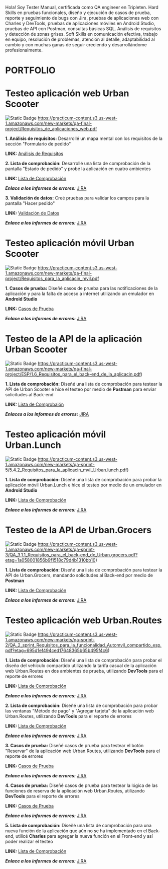 

Hola! Soy Tester Manual, certificada como QA engineer en Tripleten. 
Hard Skills en pruebas funcionales, diseño y ejecución de casos de prueba, reporte y seguimiento de bugs con Jira, pruebas de aplicaciones web con Charles y DevTools, pruebas de aplicaciones móviles en Android Studio, pruebas de API con Postman, consultas básicas SQL. 
Análisis de requisitos y detección de zonas grises. 
Soft Skills en comunicación efectiva, trabajo en equipo, resolución de problemas, atención al detalle, adaptabilidad al cambio y con muchas ganas de seguir creciendo y desarrollándome profesionalmente.

# PORTFOLIO


# Testeo aplicación web Urban Scooter #

![Static Badge](https://img.shields.io/badge/Requisitos-grey) https://practicum-content.s3.us-west-1.amazonaws.com/new-markets/qa-final-project/Requisitos_de_aplicaciones_web.pdf


**1. Análisis de requisitos:** Desarrollé un mapa mental con los requisitos de la sección "Formulario de pedido"

**LINK:** [Análisis de Requisitos](https://drive.google.com/file/d/1ZnNjF4iDp03xqhPefIenipg_1ipn0gHV/view?usp=sharing)


**2. Lista de comprobación:** Desarrollé una lista de comprobación de la pantalla "Estado de pedido" y probé la aplicación en cuatro ambientes 


**LINK:** [Lista de Comprobación](https://docs.google.com/spreadsheets/d/116vhoVs8WxhO7AVB_RPRjT19ajsJGZJBePcM0Jq1xZY/edit?usp=sharing)

***Enlace a los informes de errores:*** [JIRA](https://docs.google.com/document/d/1sGnLVp4nBSydppeOCZhssCL9HCFqFSlTVUzqItRYG9U/edit?usp=sharing)

**3. Validación de datos:** Creé pruebas para validar los campos para la pantalla "Hacer pedido"

**LINK:** [Validación de Datos](https://docs.google.com/spreadsheets/d/1dKp8jWBFHRkenLEZFL8leWsX1mDyFLp8Ov-l6PFYWqA/edit?usp=sharing)


***Enlace a los informes de errores:*** [JIRA](https://docs.google.com/document/d/1X7pp1a_cxU1RKsgnX_KEXsm3hmPdaJxQbkk503o49hQ/edit?usp=sharing)

# **Testeo aplicación móvil Urban Scooter**

![Static Badge](https://img.shields.io/badge/Requisitos-grey)  https://practicum-content.s3.us-west-1.amazonaws.com/new-markets/qa-final-project/Requisitos_para_la_aplicacin_mvil.pdf

**1. Casos de prueba:** Diseñé casos de prueba para las notificaciones de la aplicación y para la falta de acceso a internet utilizando un emulador en **Android Studio**

 **LINK:** [Casos de Prueba](https://docs.google.com/spreadsheets/d/1STcjnp8iROscsZ3PeejngyLnh58NjungCMSYZoxTYNg/edit?usp=sharing)

***Enlace a los informes de errores:*** [JIRA](https://docs.google.com/document/d/1QZdpwHAlb4RFrLPlssdoaSzkZ71pTStcKyZvzBbITi4/edit?usp=sharing)

# **Testeo de la API de la aplicación Urban Scooter**
![Static Badge](https://img.shields.io/badge/Requisitos-grey) https://practicum-content.s3.us-west-1.amazonaws.com/new-markets/qa-final-project/ESP/1.6_Requisitos_para_el_back-end_de_la_aplicacin.pdf)

**1. Lista de comprobación:** Diseñé una lista de comprobación para testear la API de Urban Scooter e hice el testeo por medio de **Postman** para enviar solicitudes al Back-end

 **LINK:** [Lista de Comprobaión](https://docs.google.com/spreadsheets/d/1pLmOu-SGXSjWq30AoiT_gieHg1mU6Ul9Qb8MBGFD_jk/edit?usp=sharing)


***Enlaces a los informes de errores:*** [JIRA](https://docs.google.com/document/d/1U85FGh15CaPGm3IlhiAtzJsqGXWJ3UEuzbyToX2s7V4/edit?usp=sharing)

# **Testeo aplicación móvil Urban.Lunch**
![Static Badge](https://img.shields.io/badge/Requisitos-grey) https://practicum-content.s3.us-west-1.amazonaws.com/new-markets/qa-sprint-5/5.4.2_Requisitos_para_la_aplicacin_mvil_Urban.lunch.pdf)

**1. Lista de comprobación:** Diseñé una lista de comprobación para probar la aplicación móvil Urban.Lunch e hice el testeo por medio de un emulador en **Android Studio**

**LINK:** [Lista de Comprobación](https://docs.google.com/spreadsheets/d/1hjiCx3KE3NtGtP-MYdfHyBOKz2eDZRpw_R3VGTpcwvo/edit?usp=sharing)

***Enlace a los informes de errores:*** [JIRA](https://docs.google.com/document/d/1KYn3t1qOOmcKocoJtrD2eBSstuv0nAz0jcakKG7_GOw/edit?usp=sharing)

# **Testeo de la API de Urban.Grocers**
![Static Badge](https://img.shields.io/badge/Requisitos-grey) https://practicum-content.s3.us-west-1.amazonaws.com/new-markets/qa-sprint-3/QA_3.1.1_Requisitos_para_el_back-end_de_Urban.grocers.pdf?etag=1a058001856b9f1518c79d4b1310bb10)

**1. Lista de comprobación:** Diseñé una lista de comprobación para testear la API de Urban.Grocers, mandando solicitudes al Back-end por medio de **Postman**

**LINK:** [Lista de Comprobación](https://docs.google.com/spreadsheets/d/1sqsR5R-b-HMjr-jajg5bwpQptkymauM9_MkbIm740rQ/edit?usp=sharing)

***Enlace a los informes de errores:*** [JIRA](https://docs.google.com/document/d/1nbDWkvoPjpJy3LnsBuu2gz8G2OMlB_P8/edit?usp=sharing&ouid=106993165601066134495&rtpof=true&sd=true)

# **Testeo aplicación web Urban.Routes**
![Static Badge](https://img.shields.io/badge/Requisitos-grey) https://practicum-content.s3.us-west-1.amazonaws.com/new-markets/qa-sprint-2/QA_2_sprint_Requisitos_para_la_funcionalidad_Automvil_compartido_esp.pdf?etag=695d1ef494ced17648365b65b495f4c6)

**1. Lista de comprobación:** Diseñé una lista de comprobación para probar el diseño del vehículo compartido utilizando la tarifa casual de la aplicación web Urban.Routes en dos ambientes de prueba, utilizando **DevTools** para el reporte de errores

**LINK:** [Lista de Comprobación](https://docs.google.com/spreadsheets/d/1hNefBhSbdXxhXLKLNvnsSs9dMgxSlNms/edit?usp=sharing&ouid=106993165601066134495&rtpof=true&sd=true)

***Enlace a los informes de errores:*** [JIRA](https://docs.google.com/document/d/1m2cIjheVTOhJW2MGzPAskU4I__7f94XN/edit?usp=sharing&ouid=106993165601066134495&rtpof=true&sd=true)

**2. Lista de comprobación:** Diseñé una lista de comprobación para probar las ventanas "Método de pago" y "Agregar tarjeta" de la aplicación web Urban.Routes, utilizando **DevTools** para el reporte de errores

**LINK:** [Lista de Comprobación](https://docs.google.com/spreadsheets/d/1nBcnLmDni-MtnpciPMSlIFcO5EeN7iEB/edit?usp=sharing&ouid=106993165601066134495&rtpof=true&sd=true)

***Enlace a los informes de errores:*** [JIRA](https://docs.google.com/document/d/14gvkiY7DB23IsC-O3mHAZLsn59t34tod/edit?usp=sharing&ouid=106993165601066134495&rtpof=true&sd=true)

**3. Casos de prueba:** Diseñé casos de prueba para testear el botón "Reservar" de la aplicación web Urban.Routes, utilizando **DevTools** para el reporte de errores

**LINK:** [Casos de Prueba](https://docs.google.com/spreadsheets/d/1jUKP1h1KHMnKv_NkVPdZdfkXR-Nb2Frz/edit?usp=sharing&ouid=106993165601066134495&rtpof=true&sd=true)

***Enlace a los informes de errores:*** [JIRA](https://docs.google.com/document/d/1X7w3fh-njFJANxrf6DCYQTJ090KTS5wSepLmzdk4g78/edit?usp=sharing)

**4. Casos de prueba:** Diseñé casos de prueba para testear la lógica de las funciones de  reserva de la aplicación web Urban.Routes, utilizando **DevTools** para el reporte de errores

**LINK:** [Casos de Prueba](https://docs.google.com/spreadsheets/d/18VC35Q0584yFQj5CdQ0VcPJjpYaQAVoB/edit?usp=sharing&ouid=106993165601066134495&rtpof=true&sd=true)

***Enlace a los informes de errores:*** [JIRA](https://docs.google.com/document/d/1vJwQv51K1L3MLrtBOgGhflKnT-HDLNTzhziRXF3J8s0/edit?usp=sharing)

**5. Lista de comprobación:** Diseñé una lista de comprobación para una nueva función de la aplicación que aún no se ha implementado en el Back-end, utilicé **Charles** para agregar la nueva función en el Front-end y así poder realizar el testeo

**LINK:** [Lista de Comprobación](https://docs.google.com/spreadsheets/d/1WFm2Ek5g4UNvnVEOpP-TlXS6VJCYwqhy/edit?usp=sharing&ouid=106993165601066134495&rtpof=true&sd=true)

***Enlace a los informes de errores:*** [JIRA](https://docs.google.com/document/d/1cRWp0rZhU2Qz5-JI8tXzHWW-vEeIGIbC7JYP5hx4QRo/edit?usp=sharing)

